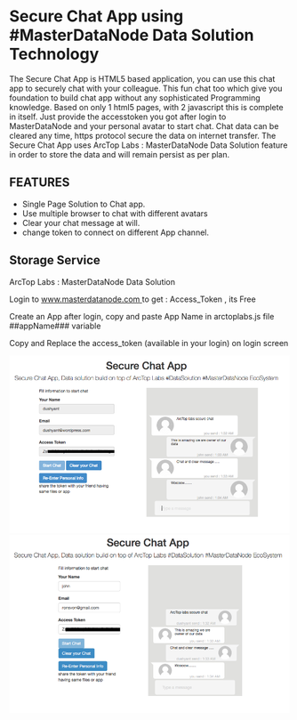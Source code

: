 # Secure Chat App using #MasterDataNode Data Solution Technology

The Secure Chat App is HTML5 based application, you can use this chat app to securely chat with your colleague. 
This fun chat too which give you foundation to build chat app without any sophisticated Programming knowledge.
Based on only 1 html5 pages, with 2 javascript this is complete in itself. Just provide the accesstoken you got after login to MasterDataNode and your personal avatar to start chat.
Chat data can be cleared any time, https protocol secure the data on internet transfer. 
The Secure Chat App uses ArcTop Labs : MasterDataNode Data Solution feature in order to store the data and will remain persist as per plan.

## FEATURES ##

 - Single Page Solution to Chat app.
 - Use multiple browser to chat with different avatars
 - Clear your chat message at will.
 - change token to connect on different App channel.
 
## Storage Service ##
ArcTop Labs : MasterDataNode Data Solution
<p>Login to <a href="https://www.masterdatanode.com"> www.masterdatanode.com </a> to get : Access_Token , its Free</p>
<p>Create an App after login, copy and paste App Name in arctoplabs.js file ##appName### variable</p>
<p>Copy and Replace the access_token (available in your login) on login screen</p>
            
![alt text](https://github.com/ArcTopLabs/Secure-Chat-HTML5-Application/blob/master/public_html/screenshot/chat%20screen1.png)
![alt text](https://github.com/ArcTopLabs/Secure-Chat-HTML5-Application/blob/master/public_html/screenshot/chat%20screen2.png)
